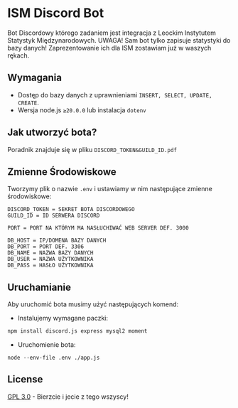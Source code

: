 # ISM Discord Bot
Bot Discordowy którego zadaniem jest integracja z Leockim Instytutem Statystyk Międzynarodowych. UWAGA! Sam bot tylko zapisuje statystyki do bazy danych! Zaprezentowanie ich dla ISM zostawiam już w waszych rękach.
## Wymagania
- Dostęp do bazy danych z uprawnieniami ```INSERT, SELECT, UPDATE, CREATE```.
- Wersja node.js ```≥20.0.0``` lub instalacja ```dotenv```
## Jak utworzyć bota?
Poradnik znajduje się w pliku ```DISCORD_TOKEN&GUILD_ID.pdf```
## Zmienne Środowiskowe 
Tworzymy plik o nazwie ```.env``` i ustawiamy w nim następujące zmienne środowiskowe: 
```
DISCORD_TOKEN = SEKRET BOTA DISCORDOWEGO
GUILD_ID = ID SERWERA DISCORD

PORT = PORT NA KTÓRYM MA NASŁUCHIWAĆ WEB SERVER DEF. 3000

DB_HOST = IP/DOMENA BAZY DANYCH
DB_PORT = PORT DEF. 3306
DB_NAME = NAZWA BAZY DANYCH
DB_USER = NAZWA UŻYTKOWNIKA
DB_PASS = HASŁO UŻYTKOWNIKA
```
## Uruchamianie 
Aby uruchomić bota musimy użyć następujących komend:
- Instalujemy wymagane paczki:
```sh
npm install discord.js express mysql2 moment
``` 
- Uruchomienie bota:
```
node --env-file .env ./app.js
```
## License
[GPL 3.0](https://choosealicense.com/licenses/gpl-3.0//) - Bierzcie i jecie z tego wszyscy!
